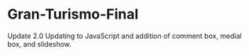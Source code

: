 # Gran-Turismo-Final
Update 2.0 Updating to JavaScript and addition of comment box, medial box, and slideshow.

